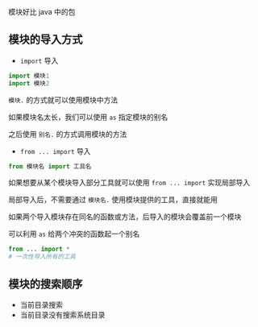 
模块好比 java 中的包

## 模块的导入方式

- `import` 导入

```py
import 模块1
import 模块2
```

`模块.` 的方式就可以使用模块中方法

如果模块名太长，我们可以使用 `as` 指定模块的别名

之后使用 `别名.` 的方式调用模块的方法

- `from ... import` 导入

```py
from 模块名 import 工具名
```

如果想要从某个模块导入部分工具就可以使用 `from ... import` 实现局部导入

局部导入后，不需要通过 `模块名.` 使用模块提供的工具，直接就能用

如果两个导入模块存在同名的函数或方法，后导入的模块会覆盖前一个模块

可以利用 `as` 给两个冲突的函数起一个别名

```py
from ... import *
# 一次性导入所有的工具
```

## 模块的搜索顺序

- 当前目录搜索
- 当前目录没有搜索系统目录



